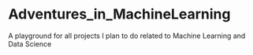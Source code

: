 # Adventures_in_MachineLearning
A playground for all projects I plan to do related to Machine Learning and Data Science

